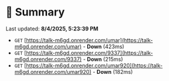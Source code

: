 # 📖 Summary
Last updated: **8/4/2025, 5:23:39 PM**

- `GET` [https://talk-m6gd.onrender.com/umar](https://talk-m6gd.onrender.com/umar) - **Down** (423ms)
- `GET` [https://talk-m6gd.onrender.com/9337](https://talk-m6gd.onrender.com/9337) - **Down** (215ms)
- `GET` [https://talk-m6gd.onrender.com/umar920](https://talk-m6gd.onrender.com/umar920) - **Down** (182ms)

